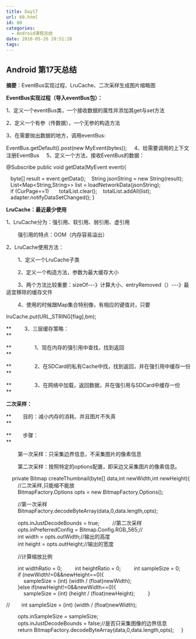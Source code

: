 ```yaml
---
title: Day17
url: 60.html
id: 60
categories:
  - Android课程总结
date: 2016-05-26 20:51:28
tags:
---
```


Android 第17天总结
--------------

**摘要**：EventBus实现过程、LruCache、二次采样生成图片缩略图

**EventBus实现过程（导入eventBus包）：**

1、定义一个eventBus类，一个接收数据的属性并添加其get与set方法  

2、定义一个有参（传数据），一个无参的构造方法

3、在需要抛出数据的地方，调用eventBus:

EventBus.getDefault().post(new MyEvent(bytes));
    4、给需要调用的上下文注册EventBus
    5、定义一个方法，接收EventBus的数据：

@Subscribe
public void getData(MyEvent event){

   byte\[\] result = event.getData();
   String jsonString = new String(result);
   List<Map<String,String>> list = loadNetworkData(jsonString);
   if (CurPage==1)
      totalList.clear();
   totalList.addAll(list);
   adapter.notifyDataSetChanged();
}

  

**LruCache：最近最少使用**  

1、LruCache分为：强引用、软引用、弱引用、虚引用  

        强引用的特点：OOM（内存容易溢出） 

2、LruCache使用方法：

        1、定义一个LruCache子类  

        2、定义一个构造方法，参数为最大缓存大小  

        3、两个方法比较重要：sizeOf---》计算大小、entryRemoved（）---》最适宜移除的缓存文件  

        4、使用的时候跟Map集合特别像，有相应的键值对，只要

lruCache.put(URL_STRING\[flag\],bm);

**         3、三层缓存策略：  
**

**                1、现在内存的强引用中查找，找到返回  
**

**                2、在SDCard的私有Cache中找，找到返回，并在强引用中缓存一份  
**

**                3、在网络中加载，返回数据，并在强引用与SDCard中缓存一份  
**

**二次采样：**

**        目的：减小内存的消耗、并且图片不失真  
**

**        步骤：  
**

        第一次采样：只采集边界信息，不采集图片的像素信息  

        第二次采样：按照特定的options配置，即采边又采集图片的像素信息。  

    private Bitmap createThumbnail(byte\[\] data,int newWidth,int newHeight){
        //二次采样,只能缩不能放
        BitmapFactory.Options opts = new BitmapFactory.Options();

        //第一次采样
        BitmapFactory.decodeByteArray(data,0,data.length,opts);


        opts.inJustDecodeBounds = true;
        //第二次采样
        opts.inPreferredConfig = Bitmap.Config.RGB_565;//
        int width = opts.outWidth;//输出的高度
        int height = opts.outHeight;//输出的宽度

        //计算缩放比例

        int widthRatio = 0;
        int heightRatio = 0;
        int sampleSize = 0;
        if (newWidth!=0&&newHeight==0){
            sampleSize = (int) (width / (float)newWidth);
        }else if(newHeight!=0&&newWidth==0){
            sampleSize = (int) (height / (float)newHeight);
        }


//        int sampleSize = (int) (width / (float)newWidth);

        opts.inSampleSize = sampleSize;
        opts.inJustDecodeBounds = false;//是否只采集图像的边界信息
        return BitmapFactory.decodeByteArray(data,0,data.length,opts);
    }